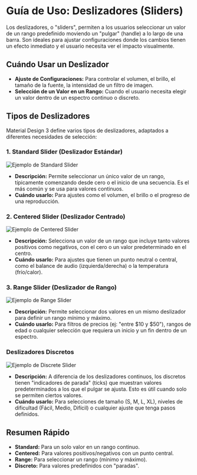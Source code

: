 
# Guía de Uso: Deslizadores (Sliders)

Los deslizadores, o "sliders", permiten a los usuarios seleccionar un valor de un rango predefinido moviendo un "pulgar" (handle) a lo largo de una barra. Son ideales para ajustar configuraciones donde los cambios tienen un efecto inmediato y el usuario necesita ver el impacto visualmente.

## Cuándo Usar un Deslizador

*   **Ajuste de Configuraciones:** Para controlar el volumen, el brillo, el tamaño de la fuente, la intensidad de un filtro de imagen.
*   **Selección de un Valor en un Rango:** Cuando el usuario necesita elegir un valor dentro de un espectro continuo o discreto.

## Tipos de Deslizadores

Material Design 3 define varios tipos de deslizadores, adaptados a diferentes necesidades de selección:

### 1. Standard Slider (Deslizador Estándar)

![Ejemplo de Standard Slider](https://m3.material.io/assets/images/components/sliders/standard-slider.png)

*   **Descripción:** Permite seleccionar un único valor de un rango, típicamente comenzando desde cero o el inicio de una secuencia. Es el más común y se usa para valores continuos.
*   **Cuándo usarlo:** Para ajustes como el volumen, el brillo o el progreso de una reproducción.

### 2. Centered Slider (Deslizador Centrado)

![Ejemplo de Centered Slider](https://m3.material.io/assets/images/components/sliders/centered-slider.png)

*   **Descripción:** Selecciona un valor de un rango que incluye tanto valores positivos como negativos, con el cero o un valor predeterminado en el centro.
*   **Cuándo usarlo:** Para ajustes que tienen un punto neutral o central, como el balance de audio (izquierda/derecha) o la temperatura (frío/calor).

### 3. Range Slider (Deslizador de Rango)

![Ejemplo de Range Slider](https://m3.material.io/assets/images/components/sliders/range-slider.png)

*   **Descripción:** Permite seleccionar dos valores en un mismo deslizador para definir un rango mínimo y máximo.
*   **Cuándo usarlo:** Para filtros de precios (ej: "entre $10 y $50"), rangos de edad o cualquier selección que requiera un inicio y un fin dentro de un espectro.

### Deslizadores Discretos

![Ejemplo de Discrete Slider](https://m3.material.io/assets/images/components/sliders/discrete-slider.png)

*   **Descripción:** A diferencia de los deslizadores continuos, los discretos tienen "indicadores de parada" (ticks) que muestran valores predeterminados a los que el pulgar se ajusta. Esto es útil cuando solo se permiten ciertos valores.
*   **Cuándo usarlo:** Para selecciones de tamaño (S, M, L, XL), niveles de dificultad (Fácil, Medio, Difícil) o cualquier ajuste que tenga pasos definidos.

## Resumen Rápido

*   **Standard:** Para un solo valor en un rango continuo.
*   **Centered:** Para valores positivos/negativos con un punto central.
*   **Range:** Para seleccionar un rango (mínimo y máximo).
*   **Discreto:** Para valores predefinidos con "paradas".
